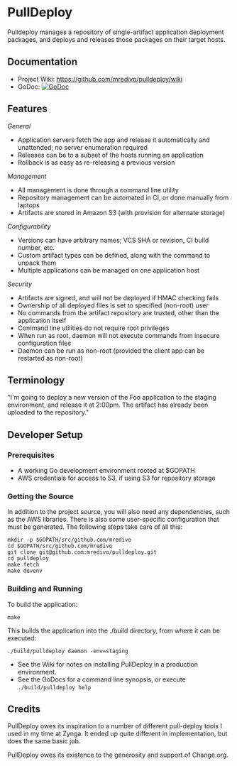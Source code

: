 # PullDeploy

Pulldeploy manages a repository of single-artifact application deployment packages, and
deploys and releases those packages on their target hosts.
 
## Documentation

* Project Wiki: https://github.com/mredivo/pulldeploy/wiki
* GoDoc: [![GoDoc](https://godoc.org/github.com/mredivo/pulldeploy?status.svg)](https://godoc.org/github.com/mredivo/pulldeploy)

## Features

*General*

* Application servers fetch the app and release it automatically and unattended; no server enumeration required
* Releases can be to a subset of the hosts running an application
* Rollback is as easy as re-releasing a previous version

*Management*

* All management is done through a command line utility
* Repository management can be automated in CI, or done manually from laptops
* Artifacts are stored in Amazon S3 (with provision for alternate storage)

*Configurability*

* Versions can have arbitrary names; VCS SHA or revision, CI build number, etc.
* Custom artifact types can be defined, along with the command to unpack them
* Multiple applications can be managed on one application host

*Security*

* Artifacts are signed, and will not be deployed if HMAC checking fails
* Ownership of all deployed files is set to specified (non-root) user
* No commands from the artifact repository are trusted, other than the application itself
* Command line utilities do not require root privileges
* When run as root, daemon will not execute commands from insecure configuration files
* Daemon can be run as non-root (provided the client app can be restarted as non-root)

## Terminology

"I'm going to deploy a new version of the Foo application to the staging environment,
and release it at 2:00pm. The artifact has already been uploaded to the repository."

## Developer Setup

### Prerequisites

* A working Go development environment rooted at $GOPATH
* AWS credentials for access to S3, if using S3 for repository storage

### Getting the Source

In addition to the project source, you will also need any dependencies, such
as the AWS libraries. There is also some user-specific configuration that
must be generated. The following steps take care of all this:

```
mkdir -p $GOPATH/src/github.com/mredivo
cd $GOPATH/src/github.com/mredivo
git clone git@github.com:mredivo/pulldeploy.git
cd pulldeploy
make fetch
make devenv
```

### Building and Running

To build the application:

```
make
```

This builds the application into the ./build directory, from where it can be executed:

```
./build/pulldeploy daemon -env=staging
```

* See the Wiki for notes on installing PullDeploy in a production environment.
* See the GoDocs for a command line synopsis, or execute `./build/pulldeploy help`

## Credits

PullDeploy owes its inspiration to a number of different pull-deploy tools I used
in my time at Zynga. It ended up quite different in implementation, but does the
same basic job.

PullDeploy owes its existence to the generosity and support of Change.org.
